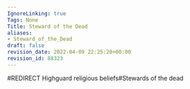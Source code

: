 ```yaml
---
IgnoreLinking: true
Tags: None
Title: Steward of the Dead
aliases:
- Steward_of_the_Dead
draft: false
revision_date: 2022-04-09 22:25:20+00:00
revision_id: 88323
---
```


#REDIRECT Highguard religious beliefs#Stewards of the dead
